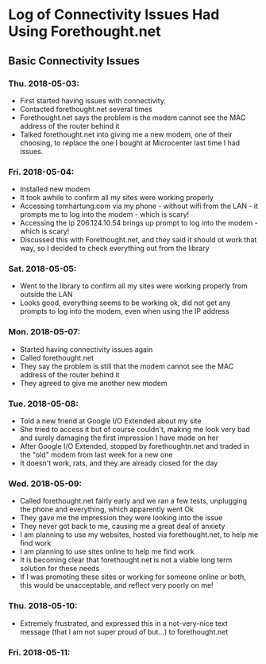 
# Log of Connectivity Issues Had Using Forethought.net

## Basic Connectivity Issues

### Thu. 2018-05-03:

- First started having issues with connectivity.
- Contacted forethought.net several times
- Forethought.net says the problem is the modem cannot see the MAC address of the router behind it
- Talked forethought.net into giving me a new modem, one of their choosing, to replace the one I bought at Microcenter last time I had issues.

### Fri. 2018-05-04:

- Installed new modem
- It took awhile to confirm all my sites were working properly
- Accessing tomhartung.com via my phone - without wifi from the LAN - it prompts me to log into the modem - which is scary!
- Accessing the ip 206.124.10.54 brings up prompt to log into the modem - which is scary!
- Discussed this with Forethought.net, and they said it should ot work that way, so I decided to check everything out from the library

### Sat. 2018-05-05:

- Went to the library to confirm all my sites were working properly from outside the LAN
- Looks good, everything seems to be working ok, did not get any prompts to log into the modem, even when using the IP address

### Mon. 2018-05-07:

- Started having connectivity issues again
- Called forethought.net
- They say the problem is still that the modem cannot see the MAC address of the router behind it
- They agreed to give me another new modem

### Tue. 2018-05-08:

- Told a new friend at Google I/O Extended about my site
- She tried to access it but of course couldn't, making me look very bad and surely damaging the first impression I have made on her
- After Google I/O Extended, stopped by forethoughtn.net and traded in the "old" modem from last week for a new one
- It doesn't work, rats, and they are already closed for the day

### Wed. 2018-05-09:

- Called forethought.net fairly early and we ran a few tests, unplugging the phone and everything, which apparently went Ok
- They gave me the impression they were looking into the issue
- They never got back to me, causing me a great deal of anxiety
- I am planning to use my websites, hosted via forethought.net, to help me find work
- I am planning to use sites online to help me find work
- It is becoming clear that forethought.net is not a viable long term solution for these needs
- If I was promoting these sites or working for someone online or both, this would be unacceptable, and reflect very poorly on me!

### Thu. 2018-05-10:

- Extremely frustrated, and expressed this in a not-very-nice text message (that I am not super proud of but...) to forethought.net

### Fri. 2018-05-11:



